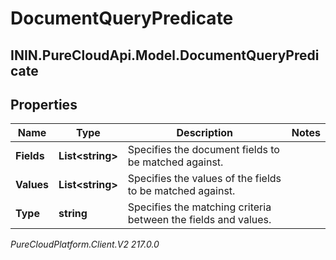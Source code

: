 # DocumentQueryPredicate

## ININ.PureCloudApi.Model.DocumentQueryPredicate

## Properties

|Name | Type | Description | Notes|
|------------ | ------------- | ------------- | -------------|
| **Fields** | **List&lt;string&gt;** | Specifies the document fields to be matched against. | |
| **Values** | **List&lt;string&gt;** | Specifies the values of the fields to be matched against. | |
| **Type** | **string** | Specifies the matching criteria between the fields and values. | |



_PureCloudPlatform.Client.V2 217.0.0_
